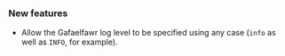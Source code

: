### New features

- Allow the Gafaelfawr log level to be specified using any case (`info` as well as `INFO`, for example).
